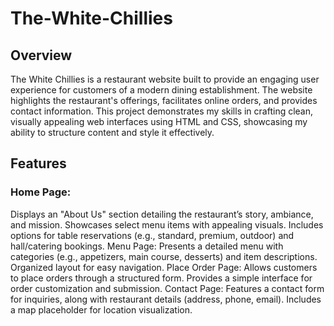 # The-White-Chillies

## Overview
The White Chillies is a restaurant website built to provide an engaging user experience for customers of a modern dining establishment. The website highlights the restaurant's offerings, facilitates online orders, and provides contact information. This project demonstrates my skills in crafting clean, visually appealing web interfaces using HTML and CSS, showcasing my ability to structure content and style it effectively.

## Features
### Home Page:
Displays an "About Us" section detailing the restaurant’s story, ambiance, and mission.
Showcases select menu items with appealing visuals.
Includes options for table reservations (e.g., standard, premium, outdoor) and hall/catering bookings.
Menu Page:
Presents a detailed menu with categories (e.g., appetizers, main course, desserts) and item descriptions.
Organized layout for easy navigation.
Place Order Page:
Allows customers to place orders through a structured form.
Provides a simple interface for order customization and submission.
Contact Page:
Features a contact form for inquiries, along with restaurant details (address, phone, email).
Includes a map placeholder for location visualization.
